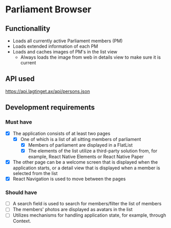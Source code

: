 # Parliament Browser

## Functionallity

- Loads all currently active Parliament members (PM)
- Loads extended information of each PM
- Loads and caches images of PM's in the list view
  - Always loads the image from web in details view to make sure it is current

## API used

<https://api.lagtinget.ax/api/persons.json>

## Development requirements

### Must have

- [x] The application consists of at least two pages
  - [x] One of which is a list of all sitting members of parliament
    - [x] Members of parliament are displayed in a FlatList
    - [x] The elements of the list utilize a third-party solution from, for example, React Native Elements or React Native Paper
- [x] The other page can be a welcome screen that is displayed when the application starts, or a detail view that is displayed when a member is selected from the list
- [x] React Navigation is used to move between the pages

### Should have

- [ ] A search field is used to search for members/filter the list of members
- [ ] The members' photos are displayed as avatars in the list
- [ ] Utilizes mechanisms for handling application state, for example, through Context.
